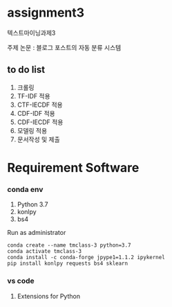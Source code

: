 # assignment3

텍스트마이닝과제3

주제 논문 : 블로그 포스트의 자동 분류 시스템

## to do list

1. 크롤링
2. TF-IDF 적용
3. CTF-IECDF 적용
4. CDF-IDF 적용
5. CDF-IECDF 적용
6. 모델링 적용
7. 문서작성 및 제출 

# Requirement Software

### conda env

1. Python 3.7
2. konlpy
3. bs4

Run as administrator
```
conda create --name tmclass-3 python=3.7
conda activate tmclass-3
conda install -c conda-forge jpype1=1.1.2 ipykernel
pip install konlpy requests bs4 sklearn
```

### vs code

1. Extensions for Python
